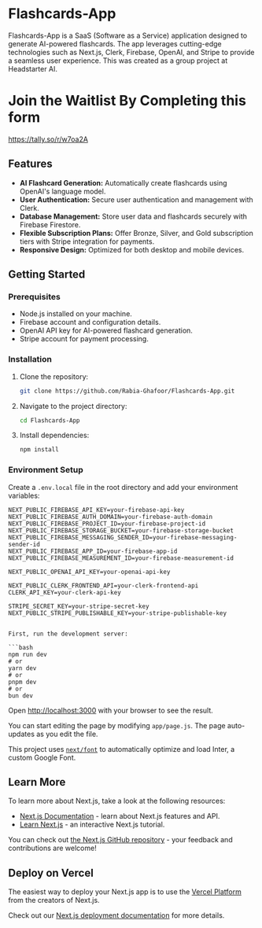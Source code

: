 # Flashcards-App

Flashcards-App is a SaaS (Software as a Service) application designed to generate AI-powered flashcards. The app leverages cutting-edge technologies such as Next.js, Clerk, Firebase, OpenAI, and Stripe to provide a seamless user experience. This was created as a group project at Headstarter AI.

# Join the Waitlist By Completing this form
https://tally.so/r/w7oa2A

## Features

- **AI Flashcard Generation:** Automatically create flashcards using OpenAI's language model.
- **User Authentication:** Secure user authentication and management with Clerk.
- **Database Management:** Store user data and flashcards securely with Firebase Firestore.
- **Flexible Subscription Plans:** Offer Bronze, Silver, and Gold subscription tiers with Stripe integration for payments.
- **Responsive Design:** Optimized for both desktop and mobile devices.

## Getting Started

### Prerequisites

- Node.js installed on your machine.
- Firebase account and configuration details.
- OpenAI API key for AI-powered flashcard generation.
- Stripe account for payment processing.

### Installation

1. Clone the repository:

    ```bash
    git clone https://github.com/Rabia-Ghafoor/Flashcards-App.git
    ```

2. Navigate to the project directory:

    ```bash
    cd Flashcards-App
    ```

3. Install dependencies:

    ```bash
    npm install
    ```

### Environment Setup

Create a `.env.local` file in the root directory and add your environment variables:

```plaintext
NEXT_PUBLIC_FIREBASE_API_KEY=your-firebase-api-key
NEXT_PUBLIC_FIREBASE_AUTH_DOMAIN=your-firebase-auth-domain
NEXT_PUBLIC_FIREBASE_PROJECT_ID=your-firebase-project-id
NEXT_PUBLIC_FIREBASE_STORAGE_BUCKET=your-firebase-storage-bucket
NEXT_PUBLIC_FIREBASE_MESSAGING_SENDER_ID=your-firebase-messaging-sender-id
NEXT_PUBLIC_FIREBASE_APP_ID=your-firebase-app-id
NEXT_PUBLIC_FIREBASE_MEASUREMENT_ID=your-firebase-measurement-id

NEXT_PUBLIC_OPENAI_API_KEY=your-openai-api-key

NEXT_PUBLIC_CLERK_FRONTEND_API=your-clerk-frontend-api
CLERK_API_KEY=your-clerk-api-key

STRIPE_SECRET_KEY=your-stripe-secret-key
NEXT_PUBLIC_STRIPE_PUBLISHABLE_KEY=your-stripe-publishable-key


First, run the development server:

```bash
npm run dev
# or
yarn dev
# or
pnpm dev
# or
bun dev
```

Open [http://localhost:3000](http://localhost:3000) with your browser to see the result.

You can start editing the page by modifying `app/page.js`. The page auto-updates as you edit the file.

This project uses [`next/font`](https://nextjs.org/docs/basic-features/font-optimization) to automatically optimize and load Inter, a custom Google Font.

## Learn More

To learn more about Next.js, take a look at the following resources:

- [Next.js Documentation](https://nextjs.org/docs) - learn about Next.js features and API.
- [Learn Next.js](https://nextjs.org/learn) - an interactive Next.js tutorial.

You can check out [the Next.js GitHub repository](https://github.com/vercel/next.js/) - your feedback and contributions are welcome!

## Deploy on Vercel

The easiest way to deploy your Next.js app is to use the [Vercel Platform](https://vercel.com/new?utm_medium=default-template&filter=next.js&utm_source=create-next-app&utm_campaign=create-next-app-readme) from the creators of Next.js.

Check out our [Next.js deployment documentation](https://nextjs.org/docs/deployment) for more details.
